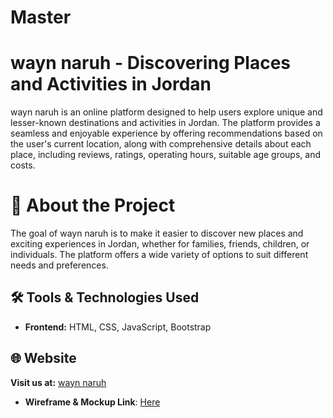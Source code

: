 # Master


# wayn naruh - Discovering Places and Activities in Jordan
wayn naruh is an online platform designed to help users explore unique and lesser-known destinations and activities in Jordan. The platform provides a seamless and enjoyable experience by offering recommendations based on the user's current location, along with comprehensive details about each place, including reviews, ratings, operating hours, suitable age groups, and costs.

# 🎯 About the Project
The goal of wayn naruh is to make it easier to discover new places and exciting experiences in Jordan, whether for families, friends, children, or individuals. The platform offers a wide variety of options to suit different needs and preferences.


## 🛠 Tools & Technologies Used
- **Frontend:** HTML, CSS, JavaScript, Bootstrap

## 🌐 Website

**Visit us at:** [ wayn naruh](https://halaabushehab.github.io/Master/)
- **Wireframe & Mockup Link**: [Here](https://www.figma.com/design/sSLkrTaUM2d1yDBIVwp9y1/project-1?node-id=0-1&p=f&t=uZ6ukHGbyfJVUTpa-0)

